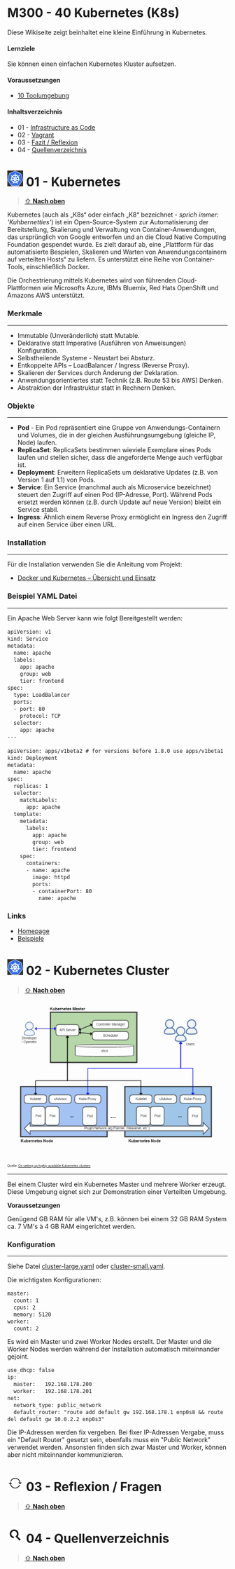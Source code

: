 M300 - 40 Kubernetes (K8s)
==========================

Diese Wikiseite zeigt beinhaltet eine kleine Einführung in Kubernetes.

#### Lernziele

Sie können einen einfachen Kubernetes Kluster aufsetzen.

#### Voraussetzungen

* [10 Toolumgebung](../10-Toolumgebung/)

#### Inhaltsverzeichnis
* 01 - [Infrastructure as Code](#-01---kubernetes)
* 02 - [Vagrant](#-01---kubernetes-cluster)
* 03 - [Fazit / Reflexion](#-04---reflexion--fragen)
* 04 - [Quellenverzeichnis](#-04---quellenverzeichnis)

![](../images/Kubernetes_36x36.png "Cloud Computing") 01 - Kubernetes
======

> [⇧ **Nach oben**](#inhaltsverzeichnis)

Kubernetes (auch als „K8s“ oder einfach „K8“ bezeichnet - *sprich immer: 'Kuhbernetties'*) ist ein Open-Source-System zur Automatisierung der Bereitstellung, Skalierung und Verwaltung von Container-Anwendungen, das ursprünglich von Google entworfen und an die Cloud Native Computing Foundation gespendet wurde. Es zielt darauf ab, eine „Plattform für das automatisierte Bespielen, Skalieren und Warten von Anwendungscontainern auf verteilten Hosts“ zu liefern. Es unterstützt eine Reihe von Container-Tools, einschließlich Docker.

Die Orchestrierung mittels Kubernetes wird von führenden Cloud-Plattformen wie Microsofts Azure, IBMs Bluemix, Red Hats OpenShift und Amazons AWS unterstützt.

### Merkmale
***

* Immutable (Unveränderlich) statt Mutable.
* Deklarative statt Imperative (Ausführen von Anweisungen) Konfiguration.
* Selbstheilende Systeme - Neustart bei Absturz.
* Entkoppelte APIs – LoadBalancer / Ingress (Reverse Proxy).
* Skalieren der Services durch Änderung der Deklaration.
* Anwendungsorientiertes statt Technik (z.B. Route 53 bis AWS) Denken.
* Abstraktion der Infrastruktur statt in Rechnern Denken.

### Objekte
***

* **Pod** - Ein Pod repräsentiert eine Gruppe von Anwendungs-Containern und Volumes,
die in der gleichen Ausführungsumgebung (gleiche IP, Node) laufen.
* **ReplicaSet**: ReplicaSets bestimmen wieviele Exemplare eines Pods laufen und stellen sicher, dass die angeforderte Menge auch verfügbar ist. 
* **Deployment**: Erweitern ReplicaSets um deklarative Updates (z.B. von Version 1 auf 1.1) von Pods.
* **Service**: Ein Service (manchmal auch als Microservice bezeichnet) steuert den Zugriff auf einen Pod (IP-Adresse, Port). Während Pods ersetzt werden können (z.B. durch Update auf neue Version) bleibt ein Service stabil.
* **Ingress**: Ähnlich einem Reverse Proxy ermöglicht ein Ingress den Zugriff auf einen Service über einen URL.

### Installation
***

Für die Installation verwenden Sie die Anleitung vom Projekt:

* [Docker und Kubernetes – Übersicht und Einsatz](https://github.com/mc-b/duk)

### Beispiel YAML Datei
***

Ein Apache Web Server kann wie folgt Bereitgestellt werden:
	
	apiVersion: v1
	kind: Service
	metadata:
	  name: apache
	  labels:
	    app: apache
	    group: web
	    tier: frontend
	spec:
	  type: LoadBalancer
	  ports:
	  - port: 80
	    protocol: TCP
	  selector:
	    app: apache
	---
	
	apiVersion: apps/v1beta2 # for versions before 1.8.0 use apps/v1beta1
	kind: Deployment
	metadata:
	  name: apache
	spec:
	  replicas: 1
	  selector:
	    matchLabels:
	      app: apache
	  template:
	    metadata:
	      labels:
	        app: apache
	        group: web
	        tier: frontend
	    spec:
	      containers:
	      - name: apache
	        image: httpd
	        ports:
	        - containerPort: 80
	          name: apache
	          
### Links

* [Homepage](http://kubernetes.io)
* [Beispiele](https://github.com/mc-b/duk)

![](../images/Kubernetes_36x36.png "Cloud Computing") 02 - Kubernetes Cluster
======

> [⇧ **Nach oben**](#inhaltsverzeichnis)


![](../images/KubernetesCluster.png)

<p style="font-size: 0.5em">Quelle: <a href="https://elastisys.com/2018/01/25/setting-highly-available-kubernetes-clusters/">On setting up highly available Kubernetes clusters</a></p>

- - -

Bei einem Cluster wird ein Kubernetes Master und mehrere Worker erzeugt. Diese Umgebung eignet sich zur Demonstration einer Verteilten Umgebung.

**Voraussetzungen**

Genügend GB RAM für alle VM's, z.B. können bei einem 32 GB RAM System ca. 7 VM's à 4 GB RAM eingerichtet werden.

### Konfiguration
***

Siehe Datei [cluster-large.yaml](https://github.com/mc-b/lernkube/blob/master/templates/cluster-large.yaml) oder [cluster-small.yaml](https://github.com/mc-b/lernkube/blob/master/templates/cluster-small.yaml).

Die wichtigsten Konfigurationen:

	master:
	  count: 1
	  cpus: 2
	  memory: 5120
	worker:
	  count: 2

Es wird ein Master und zwei Worker Nodes erstellt. Der Master und die Worker Nodes werden während der Installation automatisch miteinnander gejoint.

	use_dhcp: false  
	ip:
	  master:   192.168.178.200
	  worker:   192.168.178.201
	net:
	  network_type: public_network
	  default_router: "route add default gw 192.168.178.1 enp0s8 && route del default gw 10.0.2.2 enp0s3"	  

Die IP-Adressen werden fix vergeben. Bei fixer IP-Adressen Vergabe, muss ein "Default Router" gesetzt sein, ebenfalls muss ein "Public Network" verwendet werden. Ansonsten finden sich zwar Master und Worker, können aber nicht miteinnander kommunizieren.

![](../images/Reflexion_36x36.png "Fazit / Reflexion") 03 - Reflexion / Fragen
======

> [⇧ **Nach oben**](#inhaltsverzeichnis)



![](../images/Magnifier_36x36.png "Quellenverzeichnis") 04 - Quellenverzeichnis
====== 	

> [⇧ **Nach oben**](#inhaltsverzeichnis)

                  
	                  